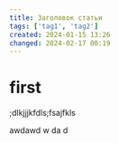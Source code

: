 ```yaml
---
title: Заголовок статьи
tags: ['tag1', 'tag2']
created: 2024-01-15 13:26
changed: 2024-02-17 00:19
---
```

# first
;dlkjjjkfdls;fsajfkls


awdawd
w
da
d
